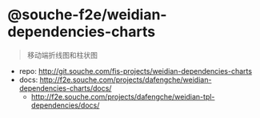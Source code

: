 # @souche-f2e/weidian-dependencies-charts

> 移动端折线图和柱状图

* repo: http://git.souche.com/fis-projects/weidian-dependencies-charts
* docs: http://f2e.souche.com/projects/dafengche/weidian-dependencies-charts/docs/
    * http://f2e.souche.com/projects/dafengche/weidian-tpl-dependencies/docs/
